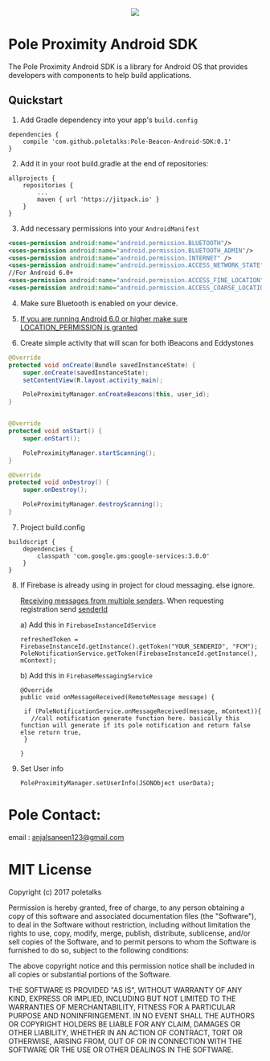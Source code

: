 <p align="center">
  <img src="https://poletalks.com/assets/images/logo.png">
</p>

Pole Proximity Android SDK
===========

The Pole Proximity Android SDK is a library for Android OS that provides developers with components to help build applications.



## Quickstart
1. Add Gradle dependency into your app's `build.config`
``` jitpack
dependencies {
    compile 'com.github.poletalks:Pole-Beacon-Android-SDK:0.1'
}
```

2. Add it in your root build.gradle at the end of repositories:
``` jitpack
allprojects {
    repositories {
	    ...
	    maven { url 'https://jitpack.io' }
    }
}
```

3. Add necessary permissions into your `AndroidManifest`
``` XML
<uses-permission android:name="android.permission.BLUETOOTH"/>
<uses-permission android:name="android.permission.BLUETOOTH_ADMIN"/>
<uses-permission android:name="android.permission.INTERNET" />
<uses-permission android:name="android.permission.ACCESS_NETWORK_STATE"/>
//For Android 6.0+
<uses-permission android:name="android.permission.ACCESS_FINE_LOCATION"/>
<uses-permission android:name="android.permission.ACCESS_COARSE_LOCATION/>
```

4. Make sure Bluetooth is enabled on your device. 

5. [If you are running Android 6.0 or higher make sure LOCATION_PERMISSION is granted](https://developer.android.com/training/permissions/requesting.html)

6. Create simple activity that will scan for both iBeacons and Eddystones
``` Java
@Override
protected void onCreate(Bundle savedInstanceState) {
    super.onCreate(savedInstanceState);
    setContentView(R.layout.activity_main);

    PoleProximityManager.onCreateBeacons(this, user_id);
}


@Override
protected void onStart() {
    super.onStart();

    PoleProximityManager.startScanning();
}

@Override
protected void onDestroy() {
    super.onDestroy();

    PoleProximityManager.destroyScanning();
}
```

7. Project build.config

```
buildscript {
    dependencies {
        classpath 'com.google.gms:google-services:3.0.0'
    }
}
```

8. If Firebase is already using in project for cloud messaging. else ignore.

    [Receiving messages from multiple senders](https://firebase.google.com/docs/cloud-messaging/concept-options#receiving-messages-from-multiple-senders). When requesting registration 
send [senderId](https://firebase.google.com/docs/cloud-messaging/concept-options#senderid)
    

    a) Add this in `FirebaseInstanceIdService`

    ```
    refreshedToken = FirebaseInstanceId.getInstance().getToken("YOUR_SENDERID", "FCM");
    PoleNotificationService.getToken(FirebaseInstanceId.getInstance(), mContext);

    ```

    b) Add this in `FirebaseMessagingService`

    ```
    @Override
    public void onMessageReceived(RemoteMessage message) {

     if (PoleNotificationService.onMessageReceived(message, mContext)){
       //call notification generate function here. basically this function will generate if its pole notification and return false else return true,
     }
        
    }
    ```

9. Set User info

    ```
    PoleProximityManager.setUserInfo(JSONObject userData);
    ```

Pole Contact:
===========
email : anjalsaneen123@gmail.com



MIT License
===========

Copyright (c) 2017 poletalks

Permission is hereby granted, free of charge, to any person obtaining a copy
of this software and associated documentation files (the "Software"), to deal
in the Software without restriction, including without limitation the rights
to use, copy, modify, merge, publish, distribute, sublicense, and/or sell
copies of the Software, and to permit persons to whom the Software is
furnished to do so, subject to the following conditions:

The above copyright notice and this permission notice shall be included in all
copies or substantial portions of the Software.

THE SOFTWARE IS PROVIDED "AS IS", WITHOUT WARRANTY OF ANY KIND, EXPRESS OR
IMPLIED, INCLUDING BUT NOT LIMITED TO THE WARRANTIES OF MERCHANTABILITY,
FITNESS FOR A PARTICULAR PURPOSE AND NONINFRINGEMENT. IN NO EVENT SHALL THE
AUTHORS OR COPYRIGHT HOLDERS BE LIABLE FOR ANY CLAIM, DAMAGES OR OTHER
LIABILITY, WHETHER IN AN ACTION OF CONTRACT, TORT OR OTHERWISE, ARISING FROM,
OUT OF OR IN CONNECTION WITH THE SOFTWARE OR THE USE OR OTHER DEALINGS IN THE
SOFTWARE.
